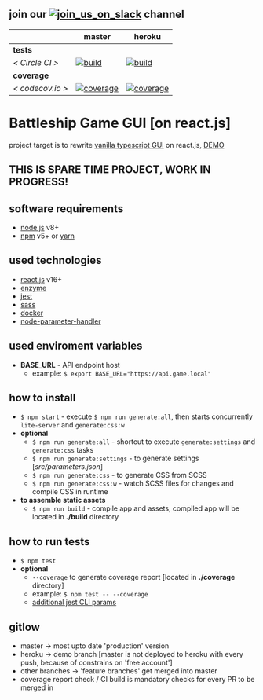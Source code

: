 [circle.ci-master-badge]: https://circleci.com/gh/eugene-matvejev/battleship-game-gui-react-js/tree/master.svg?style=svg
[circle.ci-master-link]: https://circleci.com/gh/eugene-matvejev/battleship-game-gui-react-js/tree/master
[codecov.io-master-badge]: https://codecov.io/gh/eugene-matvejev/battleship-game-gui-react-js/branch/master/graph/badge.svg
[codecov.io-master-link]: https://codecov.io/gh/eugene-matvejev/battleship-game-gui-react-js/branch/master

[circle.ci-heroku-badge]: https://circleci.com/gh/eugene-matvejev/battleship-game-gui-react-js/tree/heroku.svg?style=svg
[circle.ci-heroku-link]: https://circleci.com/gh/eugene-matvejev/battleship-game-gui-react-js/tree/heroku
[codecov.io-heroku-badge]: https://codecov.io/gh/eugene-matvejev/battleship-game-gui-react-js/branch/heroku/graph/badge.svg
[codecov.io-heroku-link]: https://codecov.io/gh/eugene-matvejev/battleship-game-gui-react-js/branch/heroku

[slack_logo]: https://a.slack-edge.com/436da/marketing/img/slack_logo.png
[slack_url]: https://join.slack.com/t/myth-project/shared_invite/enQtMjk2NTM0MDA5ODQ3LTg3ZDlmYTBiODIwODI0ZjhhMjc2NTgwMDMwNDc0NWMxNzExYzliM2UwYTEzNGMyMGRiZjg0ZTEyOTYwYzM0OTQ

## join our [![join_us_on_slack][slack_logo]][slack_url] channel

|                  | master                                                         | heroku
|---               |---                                                             |---
| __tests__        |
| _< Circle CI >_  | [![build][circle.ci-master-badge]][circle.ci-master-link]      | [![build][circle.ci-heroku-badge]][circle.ci-heroku-link]
| __coverage__     |
| _< codecov.io >_ | [![coverage][codecov.io-master-badge]][codecov.io-master-link] | [![coverage][codecov.io-heroku-badge]][codecov.io-heroku-link]

# Battleship Game GUI [on react.js]
project target is to rewrite [vanilla typescript GUI](https://github.com/eugene-matvejev/battleship-game-gui) on react.js, [DEMO](https://battleship-game-gui-react-js.herokuapp.com/)

## THIS IS SPARE TIME PROJECT, WORK IN PROGRESS!

## software requirements

* [node.js](https://nodejs.org/) v8+
* [npm](https://www.npmjs.com/) v5+ or [yarn](https://yarnpkg.com/)

## used technologies

* [react.js](https://reactjs.org/) v16+
* [enzyme](http://airbnb.io/enzyme/)
* [jest](https://facebook.github.io/jest/)
* [sass](https://sass-lang.com/)
* [docker](https://www.docker.com/)
* [node-parameter-handler](https://www.npmjs.com/package/node-parameter-handler)
  
## used enviroment variables

* __BASE_URL__ - API endpoint host
  * example: `$ export BASE_URL="https://api.game.local"`
 
## how to install

* `$ npm start` - execute `$ npm run generate:all`, then starts concurrently `lite-server` and `generate:css:w`
* __optional__
  * `$ npm run generate:all` - shortcut to execute `generate:settings` and `generate:css` tasks
  * `$ npm run generate:settings` - to generate settings [_src/parameters.json_]
  * `$ npm run generate:css` - to generate CSS from SCSS
  * `$ npm run generate:css:w` - watch SCSS files for changes and compile CSS in runtime
* __to assemble static assets__
  * `$ npm run build` - compile app and assets, compiled app will be located in __./build__ directory

## how to run tests

* `$ npm test`
* __optional__
  * `--coverage` to generate coverage report [located in __./coverage__ directory]
  * example: `$ npm test -- --coverage`
  * [additional jest CLI params](https://facebook.github.io/jest/docs/en/cli.html)
   
## gitlow

* master -> most upto date 'production' version
* heroku -> demo branch [master is not deployed to heroku with every push, because of constrains on 'free account']
* other branches -> 'feature branches' get merged into master
* coverage report check / CI build is mandatory checks for every PR to be merged in
